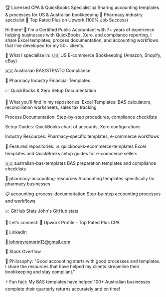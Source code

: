 🏆 Licensed CPA & QuickBooks Specialist
📊 Sharing accounting templates & processes for US & Australian bookkeeping
🏥 Pharmacy industry specialist
💼 Top Rated Plus on Upwork (100% Job Success)

Hi there! 👋
I'm a Certified Public Accountant with 7+ years of experience helping businesses with QuickBooks, Xero, and compliance reporting. I share Excel templates, process documentation, and accounting workflows that I've developed for my 50+ clients.

🔧 What I specialize in:
🇺🇸 US E-commerce Bookkeeping (Amazon, Shopify, eBay)

🇦🇺 Australian BAS/STP/ATO Compliance

🏥 Pharmacy Industry Financial Templates

📈 QuickBooks & Xero Setup Documentation

📂 What you'll find in my repositories:
Excel Templates: BAS calculators, reconciliation worksheets, sales tax tracking

Process Documentation: Step-by-step procedures, compliance checklists

Setup Guides: QuickBooks chart of accounts, Xero configurations

Industry Resources: Pharmacy-specific templates, e-commerce workflows

🎯 Featured repositories:
📊 quickbooks-ecommerce-templates
Excel templates and QuickBooks setup guides for e-commerce sellers

🇦🇺 australian-bas-templates
BAS preparation templates and compliance checklists

💊 pharmacy-accounting-resources
Accounting templates specifically for pharmacy businesses

📋 accounting-process-documentation
Step-by-step accounting processes and workflows

📈 GitHub Stats
John's GitHub stats

🤝 Let's connect:
💼 Upwork Profile - Top Rated Plus CPA

🔗 LinkedIn

📧 johnreyremorin13@gmail.com

💬 Stack Overflow

💭 Philosophy:
"Good accounting starts with good processes and templates. I share the resources that have helped my clients streamline their bookkeeping and stay compliant."

⚡ Fun fact: My BAS templates have helped 100+ Australian businesses complete their quarterly returns accurately and on time!

<!-- **johnreycpa/johnreycpa** is a ✨ _special_ ✨ repository because its `README.md` (this file) appears on your GitHub profile. -->
